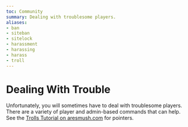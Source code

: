```yaml
---
toc: Community
summary: Dealing with troublesome players.
aliases:
- ban
- siteban
- sitelock
- harassment
- harassing
- harass
- troll
---
```

# Dealing With Trouble

Unfortunately, you will sometimes have to deal with troublesome players.  There are a variety of player and admin-based commands that can help.  See the [Trolls Tutorial on aresmush.com](http://aresmush.com/tutorials/manage/trolls) for pointers.